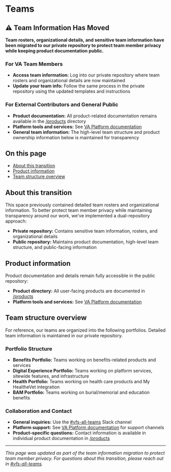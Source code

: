 # Teams

## ⚠️ Team Information Has Moved

**Team rosters, organizational details, and sensitive team information have been migrated to our private repository to protect team member privacy while keeping product documentation public.**

### For VA Team Members
- **Access team information:** Log into our private repository where team rosters and organizational details are now maintained
- **Update your team info:** Follow the same process in the private repository using the updated templates and instructions

### For External Contributors and General Public
- **Product documentation:** All product-related documentation remains available in the [/products](../products/README.md) directory
- **Platform tools and services:** See [VA Platform documentation](https://depo-platform-documentation.scrollhelp.site/)
- **General team information:** The high-level team structure and product ownership information below is maintained for transparency

## On this page

- [About this transition](#about-this-transition)
- [Product information](#product-information)
- [Team structure overview](#team-structure-overview)

## About this transition

This space previously contained detailed team rosters and organizational information. To better protect team member privacy while maintaining transparency around our work, we've implemented a dual-repository approach:

- **Private repository:** Contains sensitive team information, rosters, and organizational details
- **Public repository:** Maintains product documentation, high-level team structure, and public-facing information

## Product information

Product documentation and details remain fully accessible in the public repository:

- **Product directory:** All user-facing products are documented in [/products](../products/README.md)
- **Platform tools and services:** See [VA Platform documentation](https://depo-platform-documentation.scrollhelp.site/)

## Team structure overview

For reference, our teams are organized into the following portfolios. Detailed team information is maintained in our private repository.

### Portfolio Structure

- **Benefits Portfolio:** Teams working on benefits-related products and services
- **Digital Experience Portfolio:** Teams working on platform services, sitewide features, and infrastructure  
- **Health Portfolio:** Teams working on health care products and My HealtheVet integration
- **BAM Portfolio:** Teams working on burial/memorial and education benefits

### Collaboration and Contact

- **General inquiries:** Use the [#vfs-all-teams](https://dsva.slack.com/channels/vfs-all-teams) Slack channel
- **Platform support:** See [VA Platform documentation](https://depo-platform-documentation.scrollhelp.site/) for support channels
- **Product-specific questions:** Contact information is available in individual product documentation in [/products](../products/README.md)

---

*This page was updated as part of the team information migration to protect team member privacy. For questions about this transition, please reach out in [#vfs-all-teams](https://dsva.slack.com/channels/vfs-all-teams).*
